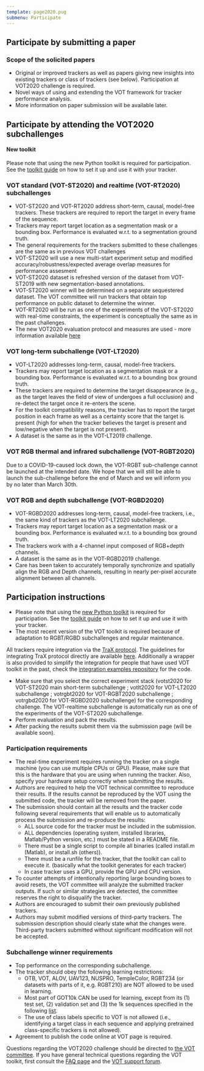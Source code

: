 ```yaml
---
template: page2020.pug
submenu: Participate
---
```


## Participate by submitting a paper

### Scope of the solicited papers

 * Original or improved trackers as well as papers giving new insights into existing trackers or class of trackers (see below). Participation at VOT2020 challenge is required.
 * Novel ways of using and extending the VOT framework for tracker performance analysis.
 * More information on paper submission will be available later.

## Participate by attending the VOT2020 subchallenges

<div class="alert alert-info" role="alert">
<div class="icon-left"><i class="glyphicon glyphicon-exclamation-sign hugeicon"></i> </div>
<h4>New toolkit</h4>

Please note that using the new Python toolkit is required for participation. See the [toolkit guide](/howto/tutorial_python.html) on how to set it up and use it with your tracker.
</div>



### VOT standard (VOT-ST2020) and realtime (VOT-RT2020) subchallenges
 * VOT-ST2020 and VOT-RT2020 address short-term, causal, model-free trackers. These trackers are required to report the target in every frame of the sequence.
 * Trackers may report target location as a segmentation mask or a bounding box. Performance is evaluated w.r.t. to a segmentation ground truth.
 * The general requirements for the trackers submitted to these challenges are the same as in previous VOT challenges
 * VOT-ST2020 will use a new multi-start experiment setup and modified accuracy/robustness/expected average overlap measures for performance assesment
 * VOT-ST2020 dataset is refreshed version of the dataset from VOT-ST2019 with new segmentation-based annotations.
 * VOT-ST2020 winner will be determined on a separate sequestered dataset. The VOT committee will run trackers that obtain top performance on public dataset to determine the winner.
 * VOT-RT2020 will be run as one of the experiments of the VOT-ST2020 with real-time constraints, the experiment is conceptually the same as in the past challenges.
 * The new VOT2020 evaluation protocol and measures are used - more information available [here](https://data.votchallenge.net/vot2020/vot-2020-protocol.pdf)

###  VOT long-term subchallenge (VOT-LT2020)

 * VOT-LT2020 addresses long-term, causal, model-free trackers.
 * Trackers may report target location as a segmentation mask or a bounding box. Performance is evaluated w.r.t. to a bounding box ground truth.
 * These trackers are required to determine the target disappearance (e.g., as the target leaves the field of view of undergoes a full occlusion) and re-detect the target once it re-enters the scene.
 * For the toolkit compatibility reasons, the tracker has to report the target position in each frame as well as a certainty score that the target is present (high for when the tracker believes the target is present and low/negative when the target is not present).
 * A dataset is the same as in the VOT-LT2019 challenge.

###  VOT RGB thermal and infrared subchallenge (VOT-RGBT2020)

Due to a COVID-19-caused lock down, the VOT-RGBT sub-challenge cannot be launched at the intended date. We hope that we will still be able to launch the sub-challenge before the end of March and we will inform you by no later than March 30th.

###  VOT RGB and depth subchallenge (VOT-RGBD2020)

 * VOT-RGBD2020 addresses long-term, causal, model-free trackers, i.e., the same kind of trackers as the VOT-LT2020 subchallenge.
 * Trackers may report target location as a segmentation mask or a bounding box. Performance is evaluated w.r.t. to a bounding box ground truth.
 * The trackers work with a 4-channel input composed of RGB+depth channels.
 * A dataset is the same as in the VOT-RGBD2019 challenge.
 * Care has been taken to accurately temporally synchronize and spatially align the RGB and Depth channels, resulting in nearly per-pixel accurate alignment between all channels.

## Participation instructions

 * Please note that using the [new Python toolkit]() is required for participation. See the [toolkit guide](/howto/tutorial_python.html) on how to set it up and use it with your tracker.
 * The most recent version of the VOT toolkit is required because of adaptation to RGBT/RGBD subchallenges and regular maintenance.

All trackers require integration via the [TraX protocol](https://github.com/votchallenge/trax). The guidelines for integrating TraX protocol directly are available [here](https://trax.readthedocs.io/en/latest/tutorials.html). Additionally a wrapper is also provided to simplify the integration for people that have used VOT toolkit in the past, check the [integration examples repository](https://github.com/votchallenge/integration) for the code.

 * Make sure that you select the correct experiment stack (votst2020 for VOT-ST2020 main short-term subchallenge ; votlt2020 for VOT-LT2020 subchallenge ; votrgbt2020 for VOT-RGBT2020 subchallenge ; votrgbd2020 for VOT-RGBD2020 subchallenge) for the corresponding challenge. The VOT-realtime subchallenge is automatically run as one of the experiments of the VOT-ST2020 subchallenge.
 * Perform evaluation and pack the results.
 * After packing the results submit them via the submission page (will be available soon).

### Participation requirements

 * The real-time experiment requires running the tracker on a single machine (you can use multiple CPUs or GPU). Please, make sure that this is the hardware that you are using when running the tracker. Also, specify your hardware setup correctly when submitting the results.
 * Authors are required to help the VOT technical committee to reproduce their results. If the results cannot be reproduced by the VOT using the submitted code, the tracker will be removed from the paper.
 * The submission should contain all the results and the tracker code following several requirements that will enable us to automatically process the submission and re-produce the results:
   * ALL source code for the tracker must be included in the submission.
   * ALL dependencies (operating system, installed libraries, Matlab/Python version, etc.) must be stated in a README file.
   * There must be a single script to compile all binaries (called install.m (Matlab), or install.sh (others)).
   * There must be a runfile for the tracker, that the toolkit can call to execute it. (basically what the toolkit generates for each tracker)
   * In case tracker uses a GPU, provide the GPU and CPU version.
 * To counter attempts of intentionally reporting large bounding boxes to avoid resets, the VOT committee will analyze the submitted tracker outputs. If such or similar strategies are detected, the committee reserves the right to disqualify the tracker.
 * Authors are encouraged to submit their own previously published trackers.
 * Authors may submit modified versions of third-party trackers. The submission description should clearly state what the changes were. Third-party trackers submitted without significant modification will not be accepted.

### Subchallenge winner requirements

 * Top performance on the corresponding subchallenge.
 * The tracker should obey the following learning restrictions:
	* OTB, VOT, ALOV, UAV123, NUSPRO, TempleColor, RGBT234 (or datasets with parts of it, e.g. RGBT210) are NOT allowed to be used in learning.
	* Most part of GOT10k CAN be used for learning, except from its (1) test set, (2) validation set and (3) the 1k sequences specified in the following [list](res/list0_prohibited_1000.txt).
	* The use of class labels specific to VOT is not allowed (i.e., identifying a target class in each sequence and applying pretrained class-specific trackers is not allowed).
 * Agreement to publish the code online at VOT page is required.


Questions regarding the VOT2020 challenge should be directed to <a href="mailto:gustavojavier.fernandez@ait.ac.at;matej.kristan@fri.uni-lj.si?subject=VOT2020 question">the VOT committee</a>. If you have general technical questions regarding the VOT toolkit, first consult the [FAQ page](/howto/faq.html) and the [VOT support forum](https://groups.google.com/forum/?hl=en#!forum/votchallenge-help).

